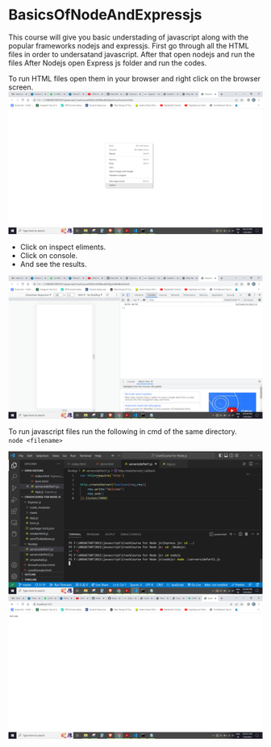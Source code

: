 # BasicsOfNodeAndExpressjs
This course will give you basic understading of javascript along with the popular frameworks nodejs and expressjs.
First go through all the HTML files in order to undersatand javascript.
After that open nodejs and run the files
After Nodejs open Express js folder and run the codes.

To run HTML files open them in your browser and right click on the browser screen.
<img src="https://github.com/bhupradhan/BasicsOfNodeAndExpressjs/blob/master/Screenshot%20(553).png"><br>
<ul>
<li>Click on inspect eliments.</li>
<li>Click on console.</li>
<li>And see the results.</li>
</ul>
<img src="https://github.com/bhupradhan/BasicsOfNodeAndExpressjs/blob/master/Screenshot%20(554).png"><br>

To run javascript files run the following in cmd of the same directory.<br>
`node <filename>`

<img src="https://github.com/bhupradhan/BasicsOfNodeAndExpressjs/blob/master/Screenshot%20(555).png">
<img src="https://github.com/bhupradhan/BasicsOfNodeAndExpressjs/blob/master/Screenshot%20(556).png">
